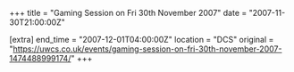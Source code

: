+++
title = "Gaming Session on Fri 30th November 2007"
date = "2007-11-30T21:00:00Z"

[extra]
end_time = "2007-12-01T04:00:00Z"
location = "DCS"
original = "https://uwcs.co.uk/events/gaming-session-on-fri-30th-november-2007-1474488999174/"
+++



